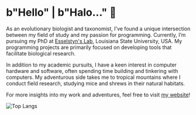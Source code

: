 # b"Hello" | b"Halo..." 👋

As an evolutionary biologist and taxonomist, I’ve found a unique intersection between my field of study and my passion for programming. Currently, I’m pursuing my PhD at [Esselstyn's Lab](https://esselstyn.github.io/), Louisiana State University, USA. My programming projects are primarily focused on developing tools that facilitate biological research.

In addition to my academic pursuits, I have a keen interest in computer hardware and software, often spending time building and tinkering with computers. My adventurous side takes me to tropical mountains where I conduct field research, studying mice and shrews in their natural habitats.

For more insights into my work and adventures, feel free to visit [my website](https://hhandika.com/)!

![Top Langs](https://github-readme-stats.vercel.app/api/top-langs/?username=hhandika&hide=Batchfile,Ruby,CSS,html,Makefile,CMake&langs_count=10&theme=tokyonight&layout=compact)
